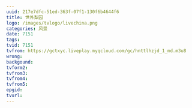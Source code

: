 ```yaml
---
uuid: 217e7dfc-51ed-363f-07f1-130f6b4644f6
title: 世外梨园
logo: /images/tvlogo/livechina.png
categories: 风景
date: 7151
tags:
tvid: 7151
tvfrom: https://gctxyc.liveplay.myqcloud.com/gc/hnttlhzjd_1_md.m3u8
wrong:
backgound:
tvform2:
tvfrom3:
tvfrom4:
tvfrom5:
epgid:
tvurl:
---
```

